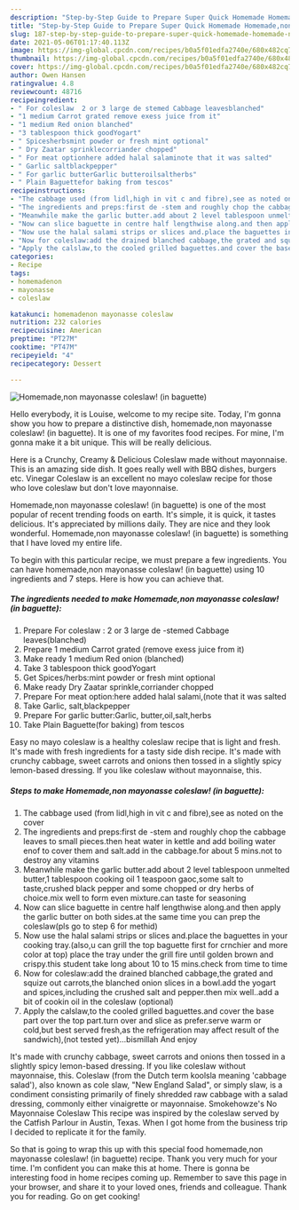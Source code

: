 ```yaml
---
description: "Step-by-Step Guide to Prepare Super Quick Homemade Homemade,non mayonasse coleslaw! (in baguette)"
title: "Step-by-Step Guide to Prepare Super Quick Homemade Homemade,non mayonasse coleslaw! (in baguette)"
slug: 187-step-by-step-guide-to-prepare-super-quick-homemade-homemade-non-mayonasse-coleslaw-in-baguette
date: 2021-05-06T01:17:40.113Z
image: https://img-global.cpcdn.com/recipes/b0a5f01edfa2740e/680x482cq70/homemadenon-mayonasse-coleslaw-in-baguette-recipe-main-photo.jpg
thumbnail: https://img-global.cpcdn.com/recipes/b0a5f01edfa2740e/680x482cq70/homemadenon-mayonasse-coleslaw-in-baguette-recipe-main-photo.jpg
cover: https://img-global.cpcdn.com/recipes/b0a5f01edfa2740e/680x482cq70/homemadenon-mayonasse-coleslaw-in-baguette-recipe-main-photo.jpg
author: Owen Hansen
ratingvalue: 4.8
reviewcount: 48716
recipeingredient:
- " For coleslaw  2 or 3 large de stemed Cabbage leavesblanched"
- "1 medium Carrot grated remove exess juice from it"
- "1 medium Red onion blanched"
- "3 tablespoon thick goodYogart"
- " Spicesherbsmint powder or fresh mint optional"
- " Dry Zaatar sprinklecorriander chopped"
- " For meat optionhere added halal salaminote that it was salted"
- " Garlic saltblackpepper"
- " For garlic butterGarlic butteroilsaltherbs"
- " Plain Baguettefor baking from tescos"
recipeinstructions:
- "The cabbage used (from lidl,high in vit c and fibre),see as noted on the cover"
- "The ingredients and preps:first de -stem and roughly chop the cabbage leaves to small pieces.then heat water in kettle and add boiling water enof to cover them and salt.add in the cabbage.for about 5 mins.not to destroy any vitamins"
- "Meanwhile make the garlic butter.add about 2 level tablespoon unmelted butter,1 tablespoon cooking oil 1 teaspoon gaoc,some salt to taste,crushed black pepper and some chopped or dry herbs of choice.mix well to form even mixture.can taste for seasoning"
- "Now can slice baguette in centre half lengthwise along.and then apply the garlic butter on both sides.at the same time you can prep the coleslaw(pls go to step 6 for methid)"
- "Now use the halal salami strips or slices and.place the baguettes in your cooking tray.(also,u can grill the top baguette first for crnchier and more color at top) place the tray under the grill fire until golden brown and crispy.this student take long about 10 to 15 mins.check from time to time"
- "Now for coleslaw:add the drained blanched cabbage,the grated and squize out carrots,the blanched onion slices in a bowl.add the yogart and spices,including the crushed salt and pepper.then mix well..add a bit of cookin oil in the coleslaw (optional)"
- "Apply the calslaw,to the cooled grilled baguettes.and cover the base part over the top part.turn over and slice as prefer.serve warm or cold,but best served fresh,as the refrigeration may affect result of the sandwich),(not tested yet)...bismillah And enjoy"
categories:
- Recipe
tags:
- homemadenon
- mayonasse
- coleslaw

katakunci: homemadenon mayonasse coleslaw 
nutrition: 232 calories
recipecuisine: American
preptime: "PT27M"
cooktime: "PT47M"
recipeyield: "4"
recipecategory: Dessert

---
```



![Homemade,non mayonasse coleslaw! (in baguette)](https://img-global.cpcdn.com/recipes/b0a5f01edfa2740e/680x482cq70/homemadenon-mayonasse-coleslaw-in-baguette-recipe-main-photo.jpg)

Hello everybody, it is Louise, welcome to my recipe site. Today, I'm gonna show you how to prepare a distinctive dish, homemade,non mayonasse coleslaw! (in baguette). It is one of my favorites food recipes. For mine, I'm gonna make it a bit unique. This will be really delicious.

Here is a Crunchy, Creamy &amp; Delicious Coleslaw made without mayonnaise. This is an amazing side dish. It goes really well with BBQ dishes, burgers etc. Vinegar Coleslaw is an excellent no mayo coleslaw recipe for those who love coleslaw but don&#39;t love mayonnaise.

Homemade,non mayonasse coleslaw! (in baguette) is one of the most popular of recent trending foods on earth. It's simple, it is quick, it tastes delicious. It's appreciated by millions daily. They are nice and they look wonderful. Homemade,non mayonasse coleslaw! (in baguette) is something that I have loved my entire life.


To begin with this particular recipe, we must prepare a few ingredients. You can have homemade,non mayonasse coleslaw! (in baguette) using 10 ingredients and 7 steps. Here is how you can achieve that.

<!--inarticleads1-->

##### The ingredients needed to make Homemade,non mayonasse coleslaw! (in baguette):

1. Prepare  For coleslaw : 2 or 3 large de -stemed Cabbage leaves(blanched)
1. Prepare 1 medium Carrot grated (remove exess juice from it)
1. Make ready 1 medium Red onion (blanched)
1. Take 3 tablespoon thick goodYogart
1. Get  Spices/herbs:mint powder or fresh mint optional
1. Make ready  Dry Zaatar sprinkle,corriander chopped
1. Prepare  For meat option:here added halal salami,(note that it was salted
1. Take  Garlic, salt,blackpepper
1. Prepare  For garlic butter:Garlic, butter,oil,salt,herbs
1. Take  Plain Baguette(for baking) from tescos


Easy no mayo coleslaw is a healthy coleslaw recipe that is light and fresh. It&#39;s made with fresh ingredients for a tasty side dish recipe. It&#39;s made with crunchy cabbage, sweet carrots and onions then tossed in a slightly spicy lemon-based dressing. If you like coleslaw without mayonnaise, this. 

<!--inarticleads2-->

##### Steps to make Homemade,non mayonasse coleslaw! (in baguette):

1. The cabbage used (from lidl,high in vit c and fibre),see as noted on the cover
1. The ingredients and preps:first de -stem and roughly chop the cabbage leaves to small pieces.then heat water in kettle and add boiling water enof to cover them and salt.add in the cabbage.for about 5 mins.not to destroy any vitamins
1. Meanwhile make the garlic butter.add about 2 level tablespoon unmelted butter,1 tablespoon cooking oil 1 teaspoon gaoc,some salt to taste,crushed black pepper and some chopped or dry herbs of choice.mix well to form even mixture.can taste for seasoning
1. Now can slice baguette in centre half lengthwise along.and then apply the garlic butter on both sides.at the same time you can prep the coleslaw(pls go to step 6 for methid)
1. Now use the halal salami strips or slices and.place the baguettes in your cooking tray.(also,u can grill the top baguette first for crnchier and more color at top) place the tray under the grill fire until golden brown and crispy.this student take long about 10 to 15 mins.check from time to time
1. Now for coleslaw:add the drained blanched cabbage,the grated and squize out carrots,the blanched onion slices in a bowl.add the yogart and spices,including the crushed salt and pepper.then mix well..add a bit of cookin oil in the coleslaw (optional)
1. Apply the calslaw,to the cooled grilled baguettes.and cover the base part over the top part.turn over and slice as prefer.serve warm or cold,but best served fresh,as the refrigeration may affect result of the sandwich),(not tested yet)...bismillah And enjoy


It&#39;s made with crunchy cabbage, sweet carrots and onions then tossed in a slightly spicy lemon-based dressing. If you like coleslaw without mayonnaise, this. Coleslaw (from the Dutch term koolsla meaning &#39;cabbage salad&#39;), also known as cole slaw, &#34;New England Salad&#34;, or simply slaw, is a condiment consisting primarily of finely shredded raw cabbage with a salad dressing, commonly either vinaigrette or mayonnaise. Smokehowze&#39;s No Mayonnaise Coleslaw This recipe was inspired by the coleslaw served by the Catfish Parlour in Austin, Texas. When I got home from the business trip I decided to replicate it for the family. 

So that is going to wrap this up with this special food homemade,non mayonasse coleslaw! (in baguette) recipe. Thank you very much for your time. I'm confident you can make this at home. There is gonna be interesting food in home recipes coming up. Remember to save this page in your browser, and share it to your loved ones, friends and colleague. Thank you for reading. Go on get cooking!
